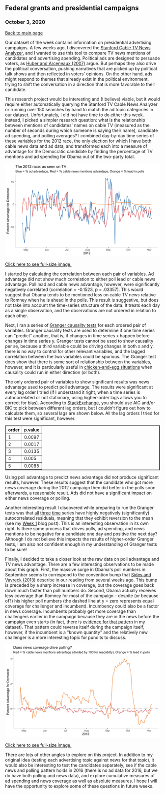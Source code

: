 ## Federal grants and presidential campaigns
### October 3, 2020

[Back to main page](https://hwsimpson33.github.io/pres2020/)

Our dataset of the week contains information on presidential advertising campaigns. A few weeks ago, I discovered the [Stanford Cable TV News Analyzer](https://tvnews.stanford.edu/), and I wanted to use this tool to compare TV news mentions of candidates and advertising spending. Political ads are designed to persuade voters, as [Huber and Arceneaux (2007)](https://onlinelibrary.wiley.com/doi/abs/10.1111/j.1540-5907.2007.00291.x) argue. But perhaps they also drive the political conversation, pushing narratives that are picked up by political talk shows and then reflected in voters' opinions. On the other hand, ads might respond to themes that already exist in the political environment, trying to shift the conversation in a direction that is more favorable to their candidate. 

This research project would be interesting and (I believe) viable, but it would require either automatically querying the Stanford TV Cable News Analyzer or running over 150 searches by hand to match the ad topic categories in our dataset. Unfortunately, I did not have time to do either this week. Instead, I picked a simpler research question: what is the relationship between mentions of candidates' names on cable TV (measured as the number of seconds during which someone is saying their name), candidate ad spending, and polling averages? I combined day-by-day time series of these variables for the 2012 race, the only election for which I have both cable news data and ad data, and transformed each into a measure of advantage for the Democratic candidate by finding the percentage of TV mentions and ad spending for Obama out of the two-party total.

<img src = "../images/time_plot.png">

[Click here to see full-size image.](https://hwsimpson33.github.io/pres2020/images/time_plot.png)

I started by calculating the correlation between each pair of variables. Ad advantage did not show much correlation to either poll lead or cable news advantage. Poll lead and cable news advantage, however, were significantly negatively correlated (correlation = -0.1523, p = .03357). This would suggest that Obama tends to be mentioned less on cable TV news relative to Romney when he is ahead in the polls. This result is suggestive, but does not take into account the time-series structure of the data. It treats each day as a single observation, and the observations are not ordered in relation to each other. 

Next, I ran a series of [Granger causality tests](https://en.wikipedia.org/wiki/Granger_causality) for each ordered pair of variables. Granger causality tests are used to determine if one time series can "predict" another, that is, if changes in time series x happen before changes in time series y. Granger tests cannot be used to show causality per se, because a third variable could be driving changes in both x and y, there is no way to control for other relevant variables, and the lagged correlation between the two variables could be spurious. The Granger test does show that there is some sort of relationship between the variables, however, and it is particularly useful in [chicken-and-egg situations](https://boostedml.com/2019/11/testing-predictive-value-in-time-series-granger-causality-in-r.html) when causality could run in either direction (or both).

The only ordered pair of variables to show significant results was news advantage used to predict poll advantage. The results were significant at every lag order I tried (if I understand it right, when a time series is autocorrelated or not stationary, using higher-order lags allows you to correct for bias). According to [StackExchange](https://stats.stackexchange.com/questions/107954/lag-order-for-granger-causality-test), you should use AIC and/or BIC to pick between different lag orders, but I couldn't figure out how to calculate them, so several lags are shown below. All the lag orders I tried for this test were significant, however.

<table style="border-collapse:collapse;" class=table_9650 border=2>
<thead>
<tr>
  <th id="tableHTML_header_1">order</th>
  <th id="tableHTML_header_2">p.value</th>
</tr>
</thead>
<tbody>
<tr>
  <td id="tableHTML_column_1">1</td>
  <td id="tableHTML_column_2">0.0097</td>
</tr>
<tr>
  <td id="tableHTML_column_1">2</td>
  <td id="tableHTML_column_2">0.0017</td>
</tr>
<tr>
  <td id="tableHTML_column_1">3</td>
  <td id="tableHTML_column_2">0.0135</td>
</tr>
<tr>
  <td id="tableHTML_column_1">4</td>
  <td id="tableHTML_column_2">0.005</td>
</tr>
<tr>
  <td id="tableHTML_column_1">5</td>
  <td id="tableHTML_column_2">0.0085</td>
</tr>
</tbody>
</table>

Using poll advantage to predict news advantage did not produce significant results, however. These results suggest that the candidate who got more news coverage during the 2012 campaign then did better in the polls soon afterwards, a reasonable result. Ads did not have a significant impact on either news coverage or polling. 

Another interesting result I discovered while preparing to run the Granger tests was that [all](https://hwsimpson33.github.io/pres2020/images/poll_time_plot.png) [three](https://hwsimpson33.github.io/pres2020/images/news_time_plot.png) [time](https://hwsimpson33.github.io/pres2020/images/ads_time_plot.png) series have highly negatively (significantly) autocorrelated residuals, meaning that they exhibit reversion to the mean (see my [Week 1](https://hwsimpson33.github.io/pres2020/posts/week1.html) blog post). This is an interesting observation in its own right. Is there some process that drives polls, ad spending, and news mentions to be negative for a candidate one day and positive the next day? Although I do not believe this impacts the results of higher-order Granger tests, I am also not confident enough in my understanding of Granger tests to be sure!

Finally, I decided to take a closer look at the raw data on poll advantage and TV news advantage. There are a few interesting observations to be made about this graph. First, the massive surge in Obama's poll numbers in September seems to correspond to the convention bump that [Sides and Vavreck (2013)](https://www.jstor.org/stable/j.ctt2tt8sb) describe in our reading from several weeks ago. This bump is preceded by a sharp increase in coverage, but the coverage goes back down much faster than poll numbers do. Second, Obama actually receives less coverage than Romney for most of the campaign – despite (or because of?) his higher poll numbers (the dashed line at y = zero represents equal coverage for challenger and incumbent). Incumbency could also be a factor in news coverage. Incumbents probably get more coverage than challengers earlier in the campaign because they are in the news before the campaign even starts (in fact, there is [evidence for that pattern](https://hwsimpson33.github.io/pres2020/images/full_news_time_plot.png) in my dataset). That pattern could reverse itself during the campaign itself, however, if the incumbent is a "known quantity" and the relatively new challenger is a more interesting topic for pundits to discuss.

<img src = "../images/poll_news_time_plot.png">

[Click here to see full-size image.](https://hwsimpson33.github.io/pres2020/images/poll_news_time_plot.png)

There are lots of other angles to explore on this project. In addition to my original idea (testing each advertising topic against news for that topic), it would also be interesting to test the candidates separately, see if the cable news and polling pattern holds in 2016 (there is no ad data for 2016, but we do have both polling and news data), and explore cumulative measures of ad spending and news coverage as well as absolute measures. I hope I will have the opportunity to explore some of these questions in future weeks. 

